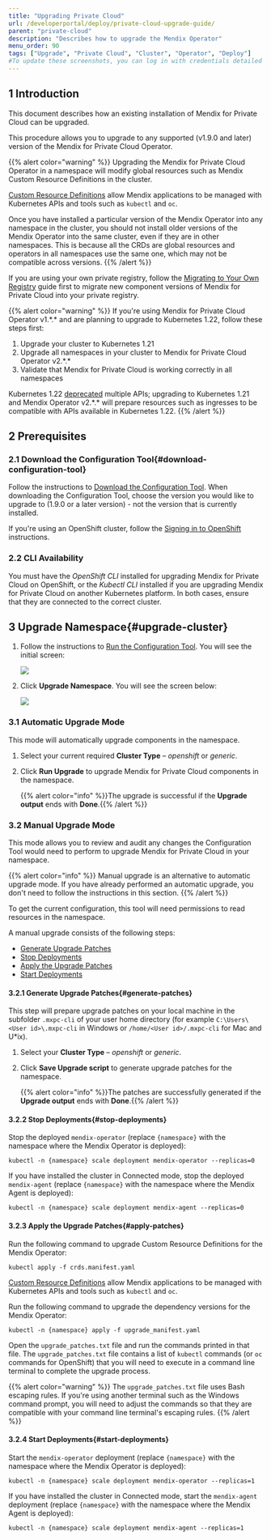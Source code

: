 ```yaml
---
title: "Upgrading Private Cloud"
url: /developerportal/deploy/private-cloud-upgrade-guide/
parent: "private-cloud"
description: "Describes how to upgrade the Mendix Operator"
menu_order: 90
tags: ["Upgrade", "Private Cloud", "Cluster", "Operator", "Deploy"]
#To update these screenshots, you can log in with credentials detailed in How to Update Screenshots Using Team Apps.
---
```


## 1 Introduction

This document describes how an existing installation of Mendix for Private Cloud can be upgraded.

This procedure allows you to upgrade to any supported (v1.9.0 and later) version of the Mendix for Private Cloud Operator.

{{% alert color="warning" %}}
Upgrading the Mendix for Private Cloud Operator in a namespace will modify global resources such as Mendix Custom Resource Definitions in the cluster.

[Custom Resource Definitions](https://kubernetes.io/docs/tasks/extend-kubernetes/custom-resources/custom-resource-definitions/) allow Mendix applications to be managed with Kubernetes APIs and tools such as `kubectl` and `oc`.

Once you have installed a particular version of the Mendix Operator into any namespace in the cluster, you should not install older versions of the Mendix Operator into the same cluster, even if they are in other namespaces. This is because all the CRDs are global resources and operators in all namespaces use the same one, which may not be compatible across versions.
{{% /alert %}}

If you are using your own private registry, follow the [Migrating to Your Own Registry](/developerportal/deploy/private-cloud-migrating/) guide first
to migrate new component versions of Mendix for Private Cloud into your private registry.

{{% alert color="warning" %}}
If you're using Mendix for Private Cloud Operator v1.\*.\* and are planning to upgrade to Kubernetes 1.22, follow these steps first:

1. Upgrade your cluster to Kubernetes 1.21
2. Upgrade all namespaces in your cluster to Mendix for Private Cloud Operator v2.\*.\*
3. Validate that Mendix for Private Cloud is working correctly in all namespaces

Kubernetes 1.22 [deprecated](https://kubernetes.io/blog/2021/07/14/upcoming-changes-in-kubernetes-1-22/) multiple APIs;
upgrading to Kubernetes 1.21 and Mendix Operator v2.\*.\* will prepare resources such as ingresses to be compatible with APIs available in Kubernetes 1.22.
{{% /alert %}}

## 2 Prerequisites

### 2.1 Download the Configuration Tool{#download-configuration-tool}

Follow the instructions to [Download the Configuration Tool](/developerportal/deploy/private-cloud-cluster/#download-configuration-tool).
When downloading the Configuration Tool, choose the version you would like to upgrade to (1.9.0 or a later version) - not the version that is currently installed.

If you're using an OpenShift cluster, follow the [Signing in to OpenShift](/developerportal/deploy/private-cloud-cluster/#openshift-signin) instructions.

### 2.2 CLI Availability

You must have the *OpenShift CLI* installed for upgrading Mendix for Private Cloud on OpenShift, or the *Kubectl CLI* installed if you are upgrading Mendix for Private Cloud on another Kubernetes platform. In both cases, ensure that they are connected to the correct cluster.

## 3 Upgrade Namespace{#upgrade-cluster}

1. Follow the instructions to [Run the Configuration Tool](/developerportal/deploy/private-cloud-cluster/#running-the-tool). You will see the initial screen:

    ![](/attachments/developerportal/deploy/private-cloud/private-cloud-upgrade-guide/mxpc-cli-welcome.png)
2. Click **Upgrade Namespace**. You will see the screen below:

    ![](/attachments/developerportal/deploy/private-cloud/private-cloud-upgrade-guide/upgrade-wizard.png)

### 3.1 Automatic Upgrade Mode

This mode will automatically upgrade components in the namespace.

1. Select your current required **Cluster Type** – *openshift* or *generic*.

2. Click **Run Upgrade** to upgrade Mendix for Private Cloud components in the namespace.

	{{% alert color="info" %}}The upgrade is successful if the **Upgrade output** ends with **Done**.{{% /alert %}}

### 3.2 Manual Upgrade Mode

This mode allows you to review and audit any changes the Configuration Tool would need to perform to upgrade Mendix for Private Cloud in your namespace.

{{% alert color="info" %}}
Manual upgrade is an alternative to automatic upgrade mode. If you have already performed an automatic upgrade, you don't need to follow the instructions in this section.
{{% /alert %}}

To get the current configuration, this tool will need permissions to read resources in the namespace.

A manual upgrade consists of the following steps:

* [Generate Upgrade Patches](#generate-patches)
* [Stop Deployments](#stop-deployments)
* [Apply the Upgrade Patches](#apply-patches)
* [Start Deployments](#start-deployments)

#### 3.2.1 Generate Upgrade Patches{#generate-patches}

This step will prepare upgrade patches on your local machine in the subfolder `.mxpc-cli` of your user home directory (for example `C:\Users\<User id>\.mxpc-cli` in Windows or `/home/<User id>/.mxpc-cli` for Mac and U*ix).

1. Select your **Cluster Type** – *openshift* or *generic*.

2. Click **Save Upgrade script** to generate upgrade patches for the namespace.

	{{% alert color="info" %}}The patches are successfully generated if the **Upgrade output** ends with **Done**.{{% /alert %}}

#### 3.2.2 Stop Deployments{#stop-deployments}

Stop the deployed `mendix-operator` (replace `{namespace}` with the namespace where the Mendix Operator is deployed):

```shell
kubectl -n {namespace} scale deployment mendix-operator --replicas=0
```

If you have installed the cluster in Connected mode, stop the deployed `mendix-agent` (replace `{namespace}` with the namespace where the Mendix Agent is deployed):

```shell
kubectl -n {namespace} scale deployment mendix-agent --replicas=0
```

#### 3.2.3 Apply the Upgrade Patches{#apply-patches}

Run the following command to upgrade Custom Resource Definitions for the Mendix Operator:

```shell
kubectl apply -f crds.manifest.yaml
```

[Custom Resource Definitions](https://kubernetes.io/docs/tasks/extend-kubernetes/custom-resources/custom-resource-definitions/) allow Mendix applications to be managed with Kubernetes APIs and tools such as `kubectl` and `oc`.

Run the following command to upgrade the dependency versions for the Mendix Operator:

```shell
kubectl -n {namespace} apply -f upgrade_manifest.yaml
```

Open the `upgrade_patches.txt` file and run the commands printed in that file.
The `upgrade_patches.txt` file contains a list of `kubectl` commands (or `oc` commands for OpenShift) that you will need to execute in a command line terminal to complete the upgrade process.

{{% alert color="warning" %}}
The `upgrade_patches.txt` file uses Bash escaping rules. If you're using another terminal such as the Windows command prompt, you will need to adjust the commands so that they are compatible with your command line terminal's escaping rules.
{{% /alert %}}

#### 3.2.4 Start Deployments{#start-deployments}

Start the `mendix-operator` deployment (replace `{namespace}` with the namespace where the Mendix Operator is deployed):

```shell
kubectl -n {namespace} scale deployment mendix-operator --replicas=1
```

If you have installed the cluster in Connected mode, start the `mendix-agent` deployment (replace `{namespace}` with the namespace where the Mendix Agent is deployed):

```shell
kubectl -n {namespace} scale deployment mendix-agent --replicas=1
```
